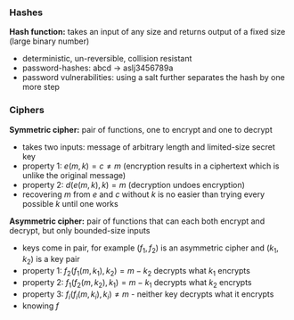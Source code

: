 ### Hashes

**Hash function:** takes an input of any size and returns output of a fixed size (large binary number)
- deterministic, un-reversible, collision resistant
- password-hashes: abcd -> aslj3456789a
- password vulnerabilities: using a salt further separates the hash by one more step

### Ciphers

**Symmetric cipher:** pair of functions, one to encrypt and one to decrypt
- takes two inputs: message of arbitrary length and limited-size secret key
- property 1: $e(m,k) = c \neq m$ (encryption results in a ciphertext which is unlike the original message)
- property 2: $d(e(m,k),k) = m$ (decryption undoes encryption)
- recovering $m$ from $e$ and $c$ without $k$ is no easier than trying every possible $k$ until one works

**Asymmetric cipher:** pair of functions that can each both encrypt and decrypt, but only bounded-size inputs
- keys come in pair, for example $(f_1, f_2)$ is an asymmetric cipher and $(k_1, k_2)$ is a key pair
- property 1: $f_2(f_1(m, k_1),k_2) = m - k_2$ decrypts what $k_1$ encrypts
- property 2: $f_1(f_2(m,k_2), k_1) = m - k_1$ decrypts what $k_2$ encrypts
- property 3: $f_i(f_i(m, k_i),k_i) \neq m$ - neither key decrypts what it encrypts
- knowing $f$ 




